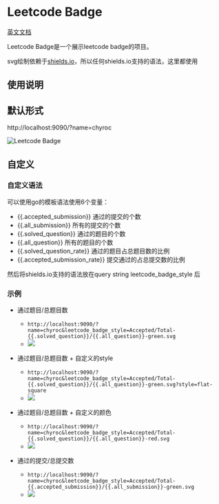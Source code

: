 # Leetcode Badge

[英文文档](./README_en.md)

Leetcode Badge是一个展示leetcode badge的项目。

svg绘制依赖于[shields.io](shields.io)，所以任何shields.io支持的语法，这里都使用

## 使用说明

## 默认形式

http://localhost:9090/?name=chyroc

![Leetcode Badge](http://localhost:9090/?name=chyroc)


## 自定义

### 自定义语法

可以使用go的模板语法使用6个变量：
* {{.accepted_submission}} 通过的提交的个数
* {{.all_submission}} 所有的提交的个数
* {{.solved_question}} 通过的题目的个数
* {{.all_question}} 所有的题目的个数
* {{.solved_question_rate}} 通过的题目占总题目数的比例
* {{.accepted_submission_rate}} 提交通过的占总提交数的比例

然后将shields.io支持的语法放在query string leetcode_badge_style 后


### 示例

* 通过题目/总题目数
  * `http://localhost:9090/?name=chyroc&leetcode_badge_style=Accepted/Total-{{.solved_question}}/{{.all_question}}-green.svg`
  * ![](http://localhost:9090/?name=chyroc&leetcode_badge_style=Accepted/Total-{{.solved_question}}/{{.all_question}}-green.svg)

* 通过题目/总题目数 + 自定义的style
  * `http://localhost:9090/?name=chyroc&leetcode_badge_style=Accepted/Total-{{.solved_question}}/{{.all_question}}-green.svg?style=flat-square`
  * ![](http://localhost:9090/?name=chyroc&leetcode_badge_style=Accepted/Total-{{.solved_question}}/{{.all_question}}-green.svg?style=flat-square)

* 通过题目/总题目数 + 自定义的颜色
  * `http://localhost:9090/?name=chyroc&leetcode_badge_style=Accepted/Total-{{.solved_question}}/{{.all_question}}-red.svg`
  * ![](http://localhost:9090/?name=chyroc&leetcode_badge_style=Accepted/Total-{{.solved_question}}/{{.all_question}}-red.svg)


* 通过的提交/总提交数
  * `http://localhost:9090/?name=chyroc&leetcode_badge_style=Accepted/Total-{{.accepted_submission}}/{{.all_submission}}-green.svg`
  * ![](http://localhost:9090/?name=chyroc&leetcode_badge_style=Accepted/Total-{{.accepted_submission}}/{{.all_submission}}-green.svg)

